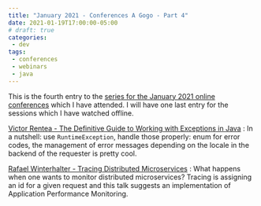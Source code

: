 ```yaml
---
title: "January 2021 - Conferences A Gogo - Part 4"
date: 2021-01-19T17:00:00-05:00
# draft: true
categories:
 - dev
tags:
 - conferences
 - webinars
 - java
---
```


This is the fourth entry to the [series for the January 2021 online conferences](/posts/202101-confs-a-gogo-part1/) which I have attended. I will have one last entry for the sessions which I have watched offline.

[Victor Rentea - The Definitive Guide to Working with Exceptions in Java](https://youtu.be/LRwCE7GreSM)
: In a nutshell: use `RuntimeException`, handle those properly: enum for error codes, the management of error messages depending on the locale in the backend of the requester is pretty cool.

[Rafael Winterhalter - Tracing Distributed Microservices](https://youtu.be/HZq7vqZ5p8A)
: What happens when one wants to monitor distributed microservices? Tracing is assigning an id for a given request and this talk suggests an implementation of Application Performance Monitoring.